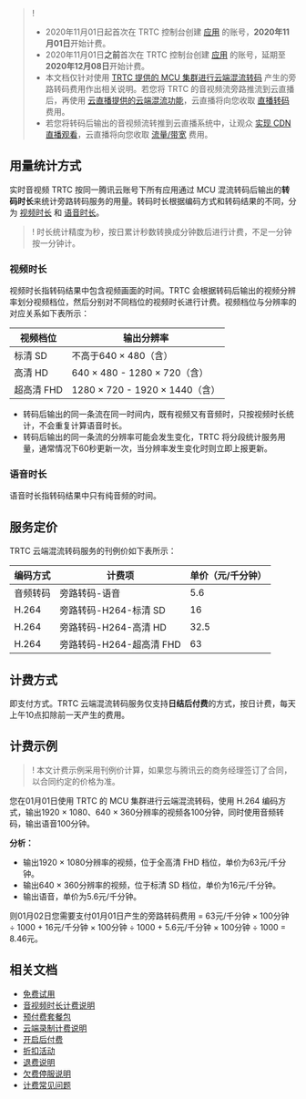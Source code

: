 >!
>- 2020年11月01日起首次在 TRTC 控制台创建 [应用](https://cloud.tencent.com/document/product/647/46351#.E5.BA.94.E7.94.A8) 的账号，**2020年11月01日**开始计费。
>- 2020年11月01日**之前**首次在 TRTC 控制台创建 [应用](https://cloud.tencent.com/document/product/647/46351#.E5.BA.94.E7.94.A8) 的账号，延期至**2020年12月08日**开始计费。
>- 本文档仅针对使用 [TRTC 提供的 MCU 集群进行云端混流转码](https://cloud.tencent.com/document/product/647/16827) 产生的旁路转码费用作出相关说明。若您将 TRTC 的音视频流旁路推流到云直播后，再使用 [云直播提供的云端混流功能](https://cloud.tencent.com/document/product/267/45566)，云直播将向您收取 [直播转码](https://cloud.tencent.com/document/product/267/39889) 费用。
>- 若您将转码后输出的音视频流转推到云直播系统中，让观众 [实现 CDN 直播观看](https://cloud.tencent.com/document/product/647/16826)，云直播将向您收取 [流量/带宽](https://cloud.tencent.com/document/product/267/34175#.E6.B5.81.E9.87.8F.E5.B8.A6.E5.AE.BD) 费用。


[](id:Billing_items)
## 用量统计方式

实时音视频 TRTC 按同一腾讯云账号下所有应用通过 MCU 混流转码后输出的**转码时长**来统计旁路转码服务的用量。转码时长根据编码方式和转码结果的不同，分为 [视频时长](#m_video) 和 [语音时长](#m_voice)。

>!  时长统计精度为秒，按日累计秒数转换成分钟数后进行计费，不足一分钟按一分钟计。

[](id:m_video)
### 视频时长
视频时长指转码结果中包含视频画面的时间。TRTC 会根据转码后输出的视频分辨率划分视频档位，然后分别对不同档位的视频时长进行计费。视频档位与分辨率的对应关系如下表所示：

| 视频档位   | 输出分辨率                   |
| ---------- | ---------------------------- |
| 标清 SD    | 不高于640 × 480（含）        |
| 高清 HD    | 640 × 480 - 1280 × 720（含） |
| 超高清 FHD | 1280 × 720 - 1920 × 1440（含） |

- 转码后输出的同一条流在同一时间内，既有视频又有音频时，只按视频时长统计，不会重复计算语音时长。
- 转码后输出的同一条流的分辨率可能会发生变化，TRTC 将分段统计服务用量，通常情况下60秒更新一次，当分辨率发生变化时则立即上报更新。

[](id:m_voice)
### 语音时长

语音时长指转码结果中只有纯音频的时间。

[](id:Fixed_price)
## 服务定价
TRTC 云端混流转码服务的刊例价如下表所示：

| 编码方式 | 计费项                   | 单价（元/千分钟） |
| -------- | ------------------------ | --------------- |
| 音频转码 | 旁路转码-语音            | 5.6        |
| H.264    | 旁路转码-H264-标清 SD    | 16           |
| H.264    | 旁路转码-H264-高清 HD    | 32.5         |
| H.264    | 旁路转码-H264-超高清 FHD | 63           |

[](id:Billing_method)
## 计费方式
即支付方式。TRTC 云端混流转码服务仅支持**日结后付费**的方式，按日计费，每天上午10点扣除前一天产生的费用。

[](id:Billing_examples)
## 计费示例

> ! 本文计费示例采用刊例价计算，如果您与腾讯云的商务经理签订了合同，以合同约定的价格为准。

您在01月01日使用 TRTC 的 MCU 集群进行云端混流转码，使用 H.264 编码方式，输出1920 × 1080、640 × 360分辨率的视频各100分钟，同时使用音频转码，输出语音100分钟。

**分析：**

- 输出1920 × 1080分辨率的视频，位于全高清 FHD 档位，单价为63元/千分钟。
- 输出640 × 360分辨率的视频，位于标清 SD 档位，单价为16元/千分钟。
- 输出语音，单价为5.6元/千分钟。

则01月02日您需要支付01月01日产生的旁路转码费用 = 63元/千分钟 × 100分钟 ÷ 1000 + 16元/千分钟 × 100分钟 ÷ 1000 + 5.6元/千分钟 × 100分钟 ÷ 1000 = 8.46元。



## 相关文档
- [免费试用](https://cloud.tencent.com/document/product/647/44360)
- [音视频时长计费说明](https://cloud.tencent.com/document/product/647/44248)
- [预付费套餐包](https://cloud.tencent.com/document/product/647/44247)
- [云端录制计费说明](https://cloud.tencent.com/document/product/647/45892)
- [开启后付费](https://cloud.tencent.com/document/product/647/59756)
- [折扣活动](https://cloud.tencent.com/document/product/647/58254)
- [退费说明](https://cloud.tencent.com/document/product/647/48226)
- [欠费停服说明](https://cloud.tencent.com/document/product/647/68109)
- [计费常见问题](https://cloud.tencent.com/document/product/647/44364)

